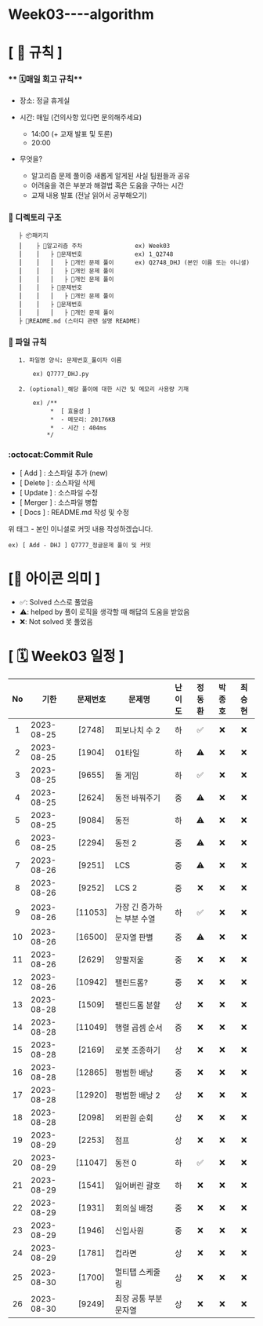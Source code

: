 # Week03----algorithm

# **[ 🚫 규칙 ]**

### ** 🗓매일 회고 규칙**
- 장소: 정글 휴게실
- 시간: 매일 (건의사항 있다면 문의해주세요)
    - 14:00  (+ 교재 발표 및 토론)
    - 20:00  
    
- 무엇을?
    - 알고리즘 문제 풀이중 새롭게 알게된 사실 팀원들과 공유
    - 어려움을 겪은 부분과 해결법 혹은 도움을 구하는 시간
    - 교재 내용 발표 (전날 읽어서 공부해오기)

### **📌 디렉토리 구조**

       ├ 📦패키지
       ⎮    ├ 📁알고리즘 주차               ex) Week03
       ⎮    ⎮   ├ 📁문제번호               ex) 1_Q2748
       ⎮    ⎮   ⎮   ├︎ 📃개인 문제 풀이      ex) Q2748_DHJ (본인 이름 또는 이니셜)
       ⎮    ⎮   ⎮   ├︎ 📃개인 문제 풀이
       ⎮    ⎮   ⎮   ├ 📃개인 문제 풀이
       ⎮    ⎮   ├ 📁문제번호  
       ⎮    ⎮   ⎮   ├︎ 📃개인 문제 풀이
       ⎮    ⎮   ├ 📁문제번호
       ⎮    ⎮   ⎮   ├ 📃개인 문제 풀이
       ├ 📝README.md (스터디 관련 설명 README)


### **📌 파일 규칙**

       1. 파일명 양식: 문제번호_풀이자 이름
   
           ex) Q7777_DHJ.py

       2. (optional)_해당 풀이에 대한 시간 및 메모리 사용량 기재
           
           ex) /**
                *  [ 효율성 ]
                *  - 메모리: 20176KB
                *  - 시간 : 404ms
               */

### **:octocat:Commit Rule** ###
- [ Add ]    : 소스파일 추가 (new)
- [ Delete ] : 소스파일 삭제
- [ Update ] : 소스파일 수정
- [ Merger ] : 소스파일 병합
- [ Docs ]   : README.md 작성 및 수정

위 태그 - 본인 이니셜로 커밋 내용 작성하겠습니다.

    ex) [ Add - DHJ ] Q7777_정글문제 풀이 및 커밋

# **[📌 아이콘 의미 ]**
- ✅: Solved 스스로 풀었음
- ⚠️: helped by 풀이 로직을 생각할 때 해답의 도움을 받았음
- ❌: Not solved 못 풀었음

# **[ 🗓 Week03 일정 ]**

|No|기한|문제번호|문제명|난이도|정동환|박종호|최승현
|:-:|------|:-----:|-------|:-----:|:-----:|:-----:|:-----:|
|1|2023-08-25|[2748]|피보나치 수 2|하|✅|❌|❌|
|2|2023-08-25|[1904]|01타일|하|⚠️|❌|❌|
|3|2023-08-25|[9655]|돌 게임|하|✅|❌|❌|
|4|2023-08-25|[2624]|동전 바꿔주기|중|⚠️|❌|❌|
|5|2023-08-25|[9084]|동전|하|⚠️|❌|❌|
|6|2023-08-25|[2294]|동전 2|중|⚠️|❌|❌|
|7|2023-08-26|[9251]|LCS|중|⚠️|❌|❌|
|8|2023-08-26|[9252]|LCS 2|중|❌|❌|❌|
|9|2023-08-26|[11053]|가장 긴 증가하는 부분 수열|하|✅|❌|❌|
|10|2023-08-26|[16500]|문자열 판별|중|⚠️|❌|❌|
|11|2023-08-26|[2629]|양팔저울|중|❌|❌|❌|
|12|2023-08-26|[10942]|팰린드롬?|중|❌|❌|❌|
|13|2023-08-28|[1509]|팰린드롬 분할|상|❌|❌|❌|
|14|2023-08-28|[11049]|행렬 곱셈 순서|중|❌|❌|❌|
|15|2023-08-28|[2169]|로봇 조종하기|상|❌|❌|❌|
|16|2023-08-28|[12865]|평범한 배낭|중|❌|❌|❌|
|17|2023-08-28|[12920]|평범한 배낭 2|상|❌|❌|❌|
|18|2023-08-28|[2098]|외판원 순회|상|❌|❌|❌|
|19|2023-08-29|[2253]|점프|상|❌|❌|❌|
|20|2023-08-29|[11047]|동전 0|하|✅|❌|❌|
|21|2023-08-29|[1541]|잃어버린 괄호|하|❌|❌|❌|
|22|2023-08-29|[1931]|회의실 배정|중|❌|❌|❌|
|23|2023-08-29|[1946]|신입사원|중|❌|❌|❌|
|24|2023-08-29|[1781]|컵라면|상|❌|❌|❌|
|25|2023-08-30|[1700]|멀티탭 스케줄링|상|❌|❌|❌|
|26|2023-08-30|[9249]|최장 공통 부분 문자열|상|❌|❌|❌|


